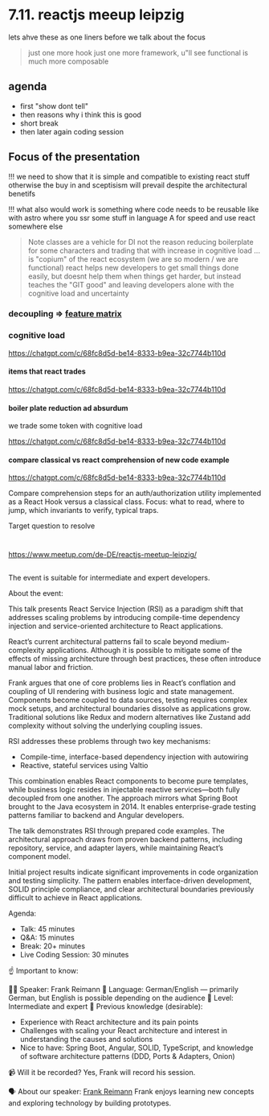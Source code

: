 # 7.11. reactjs meeup leipzig

lets ahve these as one liners before we talk about the focus

> just one more hook
> just one more framework, u"ll see functional is much more composable

## agenda

- first "show dont tell"
- then reasons why i think this is good
- short break
- then later again coding session

## Focus of the presentation

!!! we need to show that it is simple and compatible to existing react stuff otherwise the buy in and sceptisism will prevail despite the architectural benetifs

!!! what also would work is something where code needs to be reusable like with astro where you ssr some stuff in language A for speed and use react somewhere else


> Note
> classes are a vehicle for DI not the reason
> reducing boilerplate for some characters and trading that with increase in cognitive load ... is "copium" of the react ecosystem (we are so modern / we are functional)
> react helps new developers to get small things done easily, but doesnt help them when things get harder, but instead teaches the "GIT good" and leaving developers alone with the cognitive load and uncertainty

### decoupling => [feature matrix](../../examples/comparision/FeatureMatrix.md)

### cognitive load

https://chatgpt.com/c/68fc8d5d-be14-8333-b9ea-32c7744b110d

#### items that react trades

https://chatgpt.com/c/68fc8d5d-be14-8333-b9ea-32c7744b110d

#### boiler plate reduction ad absurdum

we trade some token with cognitive load

https://chatgpt.com/c/68fc8d5d-be14-8333-b9ea-32c7744b110d

#### compare classical vs react comprehension of new code example

https://chatgpt.com/c/68fc8d5d-be14-8333-b9ea-32c7744b110d

Compare comprehension steps for an auth/authorization utility implemented as a React Hook versus a classical class. Focus: what to read, where to jump, which invariants to verify, typical traps.

Target question to resolve

#

https://www.meetup.com/de-DE/reactjs-meetup-leipzig/

##

The event is suitable for intermediate and expert developers.

About the event:

This talk presents React Service Injection (RSI) as a paradigm shift that addresses scaling problems by introducing compile-time dependency injection and service-oriented architecture to React applications.

React’s current architectural patterns fail to scale beyond medium-complexity applications. Although it is possible to mitigate some of the effects of missing architecture through best practices, these often introduce manual labor and friction.

Frank argues that one of core problems lies in React’s conflation and coupling of UI rendering with business logic and state management. Components become coupled to data sources, testing requires complex mock setups, and architectural boundaries dissolve as applications grow. Traditional solutions like Redux and modern alternatives like Zustand add complexity without solving the underlying coupling issues.

RSI addresses these problems through two key mechanisms:

- Compile-time, interface-based dependency injection with autowiring
- Reactive, stateful services using Valtio

This combination enables React components to become pure templates, while business logic resides in injectable reactive services—both fully decoupled from one another. The approach mirrors what Spring Boot brought to the Java ecosystem in 2014. It enables enterprise-grade testing patterns familiar to backend and Angular developers.

The talk demonstrates RSI through prepared code examples. The architectural approach draws from proven backend patterns, including repository, service, and adapter layers, while maintaining React’s component model.

Initial project results indicate significant improvements in code organization and testing simplicity. The pattern enables interface-driven development, SOLID principle compliance, and clear architectural boundaries previously difficult to achieve in React applications.

Agenda:

- Talk: 45 minutes
- Q&A: 15 minutes
- Break: 20+ minutes
- Live Coding Session: 30 minutes

☝ Important to know:

👨‍💼 Speaker: Frank Reimann
💬 Language: German/English — primarily German, but English is possible depending on the audience
🦾 Level: Intermediate and expert
🧠 Previous knowledge (desirable):

- Experience with React architecture and its pain points
- Challenges with scaling your React architecture and interest in understanding the causes and solutions
- Nice to have: Spring Boot, Angular, SOLID, TypeScript, and knowledge of software architecture patterns (DDD, Ports & Adapters, Onion)

📹 Will it be recorded? Yes, Frank will record his session.

🗣️ About our speaker: [Frank Reimann](https://github.com/7frank)
Frank enjoys learning new concepts and exploring technology by building prototypes.
